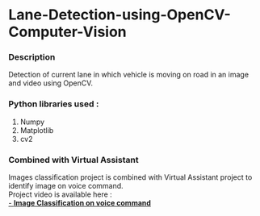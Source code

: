 # Lane-Detection-using-OpenCV-Computer-Vision
### Description
Detection of current lane in which vehicle is moving on road in an image and video using OpenCV.

### Python libraries used :

1. Numpy
2. Matplotlib
3. cv2


### Combined with Virtual Assistant

Images classification project is combined with Virtual Assistant project to identify image on voice command.</br>
Project video is available here :</br>
<a href =  "https://github.com/aniketsinha06/Image-Classification-using-CNN-and-Tensorflow-Deep-Learning/tree/master/Video">- __Image Classification on voice command__</a></br>

